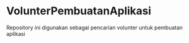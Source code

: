 # VolunterPembuatanAplikasi
Repository ini digunakan sebagai pencarian volunter untuk pembuatan aplikasi
